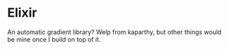 # Elixir
An automatic gradient library? Welp from kaparthy, but other things would be mine once I build on top of it.
